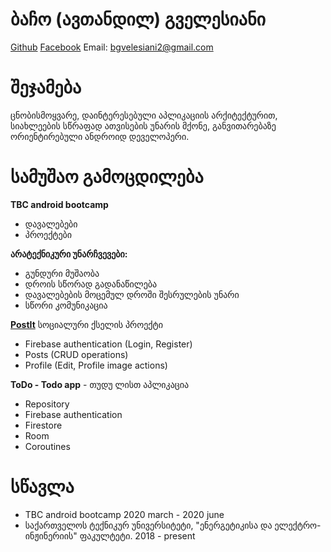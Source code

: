 # ბაჩო (ავთანდილ) გველესიანი
<a href="https://github.com/bachiko">Github</a>
<a href="https://www.facebook.com/bacho.gvelesiani/">Facebook</a>
Email: bgvelesiani2@gmail.com

# შეჯამება
ცნობისმოყვარე, დაინტერესებული აპლიკაციის არქიტექტურით, სიახლეების სწრაფად ათვისების უნარის მქონე,  განვითარებაზე ორიენტირებული ანდროიდ დეველოპერი. <br />

# სამუშაო გამოცდილება

**TBC android bootcamp**
  * დავალებები
  * პროექტები
  
 **არატექნიკური უნარჩვევები:**<br />
  * გუნდური მუშაობა
  * დროის სწორად გადანაწილება
  * დავალებების მოცემულ დროში შესრულების უნარი
  * სწორი კომუნიკაცია

**<a href="https://github.com/TBC-final-project/TBCFinal">PostIt</a>**  სოციალური ქსელის პროექტი
  * Firebase authentication (Login, Register)
  * Posts (CRUD operations)
  * Profile (Edit, Profile image actions)
  
**ToDo - Todo app** - თუდუ ლისთ აპლიკაცია
  * Repository
  * Firebase authentication
  * Firestore
  * Room
  * Coroutines <br />

# სწავლა
* TBC android bootcamp 2020 march - 2020 june
* საქართველოს ტექნიკურ უნივერსიტეტი, "ენერგეტიკისა და ელექტრო-ინჟინერიის" ფაკულტეტი. 2018 - present


